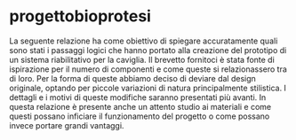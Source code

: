 # progettobioprotesi
La seguente relazione ha come obiettivo di spiegare accuratamente quali sono stati i passaggi logici che hanno portato alla creazione del prototipo di un sistema riabilitativo per la caviglia. Il brevetto fornitoci è stata fonte di ispirazione per il numero di componenti e come queste si relazionassero tra di loro. Per la forma di queste abbiamo deciso di deviare dal design originale, optando per piccole variazioni di natura principalmente stilistica. I dettagli e i motivi di queste modifiche saranno presentati più avanti.
In questa relazione è presente anche un attento studio ai materiali e come questi possano inficiare il funzionamento del progetto o come possano invece portare grandi vantaggi.


